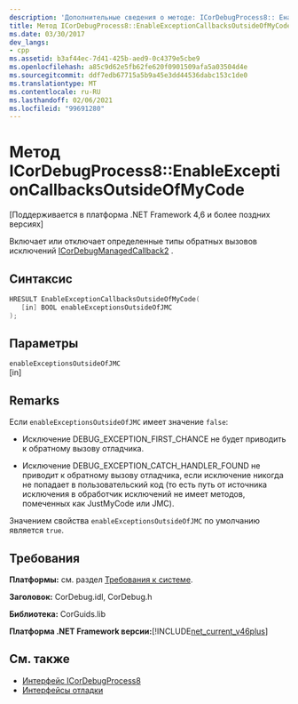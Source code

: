 ```yaml
---
description: 'Дополнительные сведения о методе: ICorDebugProcess8:: Енабликсцептионкаллбакксаутсидеофмикоде'
title: Метод ICorDebugProcess8::EnableExceptionCallbacksOutsideOfMyCode
ms.date: 03/30/2017
dev_langs:
- cpp
ms.assetid: b3af44ec-7d41-425b-aed9-0c4379e5cbe9
ms.openlocfilehash: a85c9d62e5fb62fe620f0901509afa5a03504d4e
ms.sourcegitcommit: ddf7edb67715a5b9a45e3dd44536dabc153c1de0
ms.translationtype: MT
ms.contentlocale: ru-RU
ms.lasthandoff: 02/06/2021
ms.locfileid: "99691280"
---
```

# <a name="icordebugprocess8enableexceptioncallbacksoutsideofmycode-method"></a>Метод ICorDebugProcess8::EnableExceptionCallbacksOutsideOfMyCode

[Поддерживается в платформа .NET Framework 4,6 и более поздних версиях]  
  
 Включает или отключает определенные типы обратных вызовов исключений [ICorDebugManagedCallback2](icordebugmanagedcallback2-interface.md) .  
  
## <a name="syntax"></a>Синтаксис  
  
```cpp
HRESULT EnableExceptionCallbacksOutsideOfMyCode(  
   [in] BOOL enableExceptionsOutsideOfJMC  
);  
```  
  
## <a name="parameters"></a>Параметры  

 `enableExceptionsOutsideOfJMC`  
 [in]  
  
## <a name="remarks"></a>Remarks  

 Если `enableExceptionsOutsideOfJMC` имеет значение `false`:  
  
- Исключение DEBUG_EXCEPTION_FIRST_CHANCE не будет приводить к обратному вызову отладчика.  
  
- Исключение DEBUG_EXCEPTION_CATCH_HANDLER_FOUND не приводит к обратному вызову отладчика, если исключение никогда не попадает в пользовательский код (то есть путь от источника исключения в обработчик исключений не имеет методов, помеченных как JustMyCode или JMC).  
  
 Значением свойства `enableExceptionsOutsideOfJMC` по умолчанию является `true`.  
  
## <a name="requirements"></a>Требования  

 **Платформы:** см. раздел [Требования к системе](../../get-started/system-requirements.md).  
  
 **Заголовок:** CorDebug.idl, CorDebug.h  
  
 **Библиотека:** CorGuids.lib  
  
 **Платформа .NET Framework версии:**[!INCLUDE[net_current_v46plus](../../../../includes/net-current-v46plus-md.md)]  
  
## <a name="see-also"></a>См. также

- [Интерфейс ICorDebugProcess8](icordebugprocess8-interface.md)
- [Интерфейсы отладки](debugging-interfaces.md)
